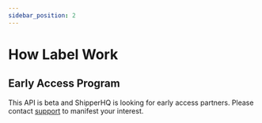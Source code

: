 ```yaml
---
sidebar_position: 2
---
```


# How Label Work

## Early Access Program

This API is beta and ShipperHQ is looking for early access partners.
Please contact [support](mailto:support@shipperhq.com) to manifest your interest.